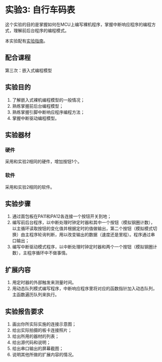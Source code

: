 # 实验3: 自行车码表

这个实验的目的是掌握如何在MCU上编写裸机程序，掌握中断响应程序的编程方式，理解前后台程序的编程模式。

本实验配有[实验指南](lab3_guide.md)。

## 配合课程

第三次：嵌入式编程模型

## 实验目的

1. 了解嵌入式裸机编程模型的一般情况；
2. 熟练掌握前后台编程模型；
3. 熟练掌握引脚中断响应程序编程方法；
4. 掌握中断驱动编程模型。

## 实验器材

### 硬件

采用和实验2相同的硬件，增加按钮1个。

### 软件

采用和实验2相同的软件。

## 实验步骤

1. 通过面包板在PA11和PA12各连接一个按钮开关到地；
2. 编写前后台程序，以中断处理时钟定时器和其中一个按钮（模拟钢圈计数），以主循环读取按钮的变化值并根据定时的值做输出，第二个按钮（模拟模式切换）由主程序轮询判断，用以改变输出的数据（速度还是里程）。程序通过串口输出；
3. 编写中断驱动模式程序，以中断处理时钟定时器和两个一个按钮（模拟钢圈计数），主程序循环中不做事情。

## 扩展内容

1. 用定时器的外部触发来测量时间。
1. 用动态队列模式编写程序，中断响应程序里将对应的函数指针加入动态队列，主函数遍历队列来执行。

## 实验报告要求

1. 画出你所实际实施的连接示意图；
2. 给出实际拍摄的板卡连接照片；
3. 给出所用的器材的列表；
4. 给出源代码和说明；
5. 给出串口输出的屏幕截图；
6. 说明其他所做的扩展内容的情况。